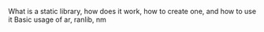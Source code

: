  What is a static library, how does it work, how to create one, and how to use
 it Basic usage of ar, ranlib, nm

